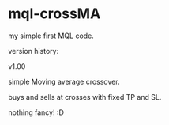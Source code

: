 # mql-crossMA
my simple first MQL code.

version history: 

v1.00

simple Moving average crossover. 

buys and sells at crosses with fixed TP and SL. 

nothing fancy! :D

